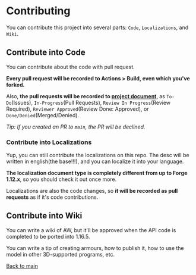 # Contributing

You can contribute this project into several parts: `Code`, `Localizations`, and `Wiki`.

## Contribute into Code

You can contribute about the code with pull request.

**Every pull request will be recorded to Actions > Build, even which you've forked.**

Also, **the pull requests will be recorded to [project document](https://github.com/users/JeonDohyeon/projects/2)**,
as `To-Do`(Issues), `In-Progress`(Pull Requests), `Review In Progress`(Review Required), `Reviewer Approved`(Review Done: Approved), or `Done/Denied`(Merged/Denied).

*Tip: If you created an PR to `main`, the PR will be declined.*

### Contribute into Localizations

Yup, you can still contribute the localizations on this repo. The desc will be written in english(the base!!!), and you can localize it into your language.

**The localization document type is completely different from up to Forge 1.12.x**, so you should check it out once more.

Localizations are also the code changes, so **it will be recorded as pull requests** as if it's code contributions.

## Contribute into Wiki

You can write a wiki of AW, but it'll be approved when the API code is completed to be ported into 1.16.5.

You can write a tip of creating armours, how to publish it, how to use the model in other 3D-supported programs, etc.

[Back to main](https://jeondohyeon.github.io/Armourers-Workshop-1.16)
